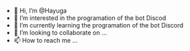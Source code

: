 - 👋 Hi, I’m @Hayuga
- 👀 I’m interested in the programation of the bot Discod
- 🌱 I’m currently learning the programation of the bot Discord
- 💞️ I’m looking to collaborate on ...
- 📫 How to reach me ...

<!---
Hayuga/Hayuga is a ✨ special ✨ repository because its `README.md` (this file) appears on your GitHub profile.
You can click the Preview link to take a look at your changes.
--->
